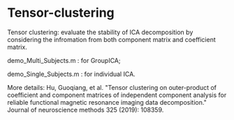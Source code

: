 # Tensor-clustering
Tensor clustering: evaluate the stability of ICA decomposition by considering the infromation from both component matrix and coefficient matrix.


demo_Multi_Subjects.m : for GroupICA; 

demo_Single_Subjects.m : for individual ICA.


More details:
Hu, Guoqiang, et al. "Tensor clustering on outer-product of coefficient and component matrices of independent component analysis for reliable functional magnetic resonance imaging data decomposition." Journal of neuroscience methods 325 (2019): 108359.
